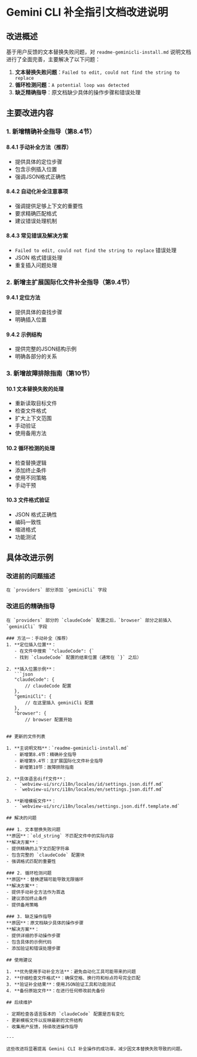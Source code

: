 # Gemini CLI 补全指引文档改进说明

## 改进概述

基于用户反馈的文本替换失败问题，对 `readme-geminicli-install.md` 说明文档进行了全面完善，主要解决了以下问题：

1. **文本替换失败问题**：`Failed to edit, could not find the string to replace`
2. **循环检测问题**：`A potential loop was detected`
3. **缺乏精确指导**：原文档缺少具体的操作步骤和错误处理

## 主要改进内容

### 1. 新增精确补全指导（第8.4节）

#### 8.4.1 手动补全方法（推荐）
- 提供具体的定位步骤
- 包含示例插入位置
- 强调JSON格式正确性

#### 8.4.2 自动化补全注意事项
- 强调提供足够上下文的重要性
- 要求精确匹配格式
- 建议错误处理机制

#### 8.4.3 常见错误及解决方案
- `Failed to edit, could not find the string to replace` 错误处理
- JSON 格式错误处理
- 重复插入问题处理

### 2. 新增主扩展国际化文件补全指导（第9.4节）

#### 9.4.1 定位方法
- 提供具体的查找步骤
- 明确插入位置

#### 9.4.2 示例结构
- 提供完整的JSON结构示例
- 明确各部分的关系

### 3. 新增故障排除指南（第10节）

#### 10.1 文本替换失败的处理
- 重新读取目标文件
- 检查文件格式
- 扩大上下文范围
- 手动验证
- 使用备用方法

#### 10.2 循环检测的处理
- 检查替换逻辑
- 添加终止条件
- 使用不同策略
- 手动干预

#### 10.3 文件格式验证
- JSON 格式正确性
- 编码一致性
- 缩进格式
- 功能测试

## 具体改进示例

### 改进前的问题描述
```
在 `providers` 部分添加 `geminiCli` 字段
```

### 改进后的精确指导
```
在 `providers` 部分的 `claudeCode` 配置之后，`browser` 部分之前插入 `geminiCli` 字段

### 方法一：手动补全（推荐）
1. **定位插入位置**：
   - 在文件中搜索 `"claudeCode": {`
   - 找到 `claudeCode` 配置的结束位置（通常在 `}` 之后）

2. **插入位置示例**：
   ```json
   "claudeCode": {
       // claudeCode 配置
   },
   "geminiCli": {
       // 在这里插入 geminiCli 配置
   },
   "browser": {
       // browser 配置开始
   ```
```

## 更新的文件列表

1. **主说明文档**：`readme-geminicli-install.md`
   - 新增第8.4节：精确补全指导
   - 新增第9.4节：主扩展国际化文件补全指导
   - 新增第10节：故障排除指南

2. **具体语言diff文件**：
   - `webview-ui/src/i18n/locales/id/settings.json.diff.md`
   - `webview-ui/src/i18n/locales/en/settings.json.diff.md`

3. **新增模板文件**：
   - `webview-ui/src/i18n/locales/settings.json.diff.template.md`

## 解决的问题

### 1. 文本替换失败问题
**原因**：`old_string` 不匹配文件中的实际内容
**解决方案**：
- 提供精确的上下文匹配字符串
- 包含完整的 `claudeCode` 配置块
- 强调格式匹配的重要性

### 2. 循环检测问题
**原因**：替换逻辑可能导致无限循环
**解决方案**：
- 提供手动补全方法作为首选
- 建议添加终止条件
- 提供备用策略

### 3. 缺乏操作指导
**原因**：原文档缺少具体的操作步骤
**解决方案**：
- 提供详细的手动操作步骤
- 包含具体的示例代码
- 添加验证和错误处理步骤

## 使用建议

1. **优先使用手动补全方法**：避免自动化工具可能带来的问题
2. **仔细检查文件格式**：确保空格、换行符和标点符号完全匹配
3. **验证补全结果**：使用JSON验证工具和功能测试
4. **备份原始文件**：在进行任何修改前先备份

## 后续维护

- 定期检查各语言版本的 `claudeCode` 配置是否有变化
- 更新模板文件以反映最新的文件结构
- 收集用户反馈，持续改进操作指导

---

这些改进将显著提高 Gemini CLI 补全操作的成功率，减少因文本替换失败导致的问题。 